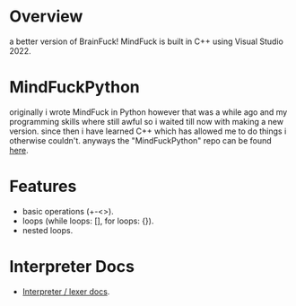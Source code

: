 # Overview
a better version of BrainFuck! MindFuck is built in C++ using Visual Studio 2022.<br>

# MindFuckPython
originally i wrote MindFuck in Python however that was a while ago and my programming skills where still awful so i waited till now with making a new version.
since then i have learned C++ which has allowed me to do things i otherwise couldn't. anyways the "MindFuckPython" repo can be found [here](https://github.com/DanishCraftYT/MindFuckPython).<br>

# Features
* basic operations (+-<>).<br>
* loops (while loops: [], for loops: {}).<br>
* nested loops.<br>

# Interpreter Docs

* [Interpreter / lexer docs](https://github.com/DanishCraftYT/MindFuck/tree/master/docs).<br>
